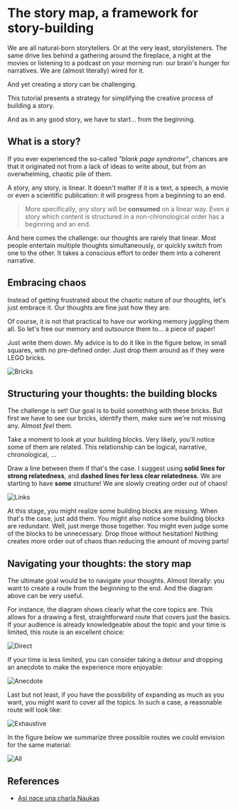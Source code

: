 # The story map, a framework for story-building

We are all natural-born storytellers.
Or at the very least, storylisteners.
The same drive lies behind a gathering around the fireplace, a night at the movies or listening to a podcast on your morning run: our brain's hunger for narratives.
We are (almost literally) wired for it.

And yet creating a story can be challenging.

This tutorial presents a strategy for simplifying the creative process of building a story.

And as in any good story, we have to start... from the beginning.

## What is a story?

If you ever experienced the so-called _"blank page syndrome"_, chances are that it originated not from a lack of ideas to write about, but from an overwhelming, chaotic pile of them.

A story, any story, is linear.
It doesn't matter if it is a text, a speech, a movie or even a scientific publication: it will progress from a beginning to an end.

> More specifically, any story will be **consumed** on a linear way.
> Even a story which content is structured in a non-chronological order has a beginning and an end.

And here comes the challenge: our thoughts are rarely that linear.
Most people entertain multiple thoughts simultaneously, or quickly switch from one to the other.
It takes a conscious effort to order them into a coherent narrative.

## Embracing chaos
Instead of getting frustrated about the chaotic nature of our thoughts, let's just embrace it.
Our thoughts are fine just how they are.

Of course, it is not that practical to have our working memory juggling them all.
So let's free our memory and outsource them to... a piece of paper!

Just write them down.
My advice is to do it like in the figure below, in small squares, with no pre-defined order.
Just drop them around as if they were LEGO bricks.

![Bricks](./img/01-bricks.png)

## Structuring your thoughts: the building blocks

The challenge is set!
Our goal is to build something with these bricks.
But first we have to see our bricks, identify them, make sure we're not missing any.
Almost _feel_ them.

Take a moment to look at your building blocks.
Very likely, you'll notice some of them are related.
This relationship can be logical, narrative, chronological, ...

Draw a line between them if that's the case.
I suggest using **solid lines for strong relatedness**, and **dashed lines for less clear relatedness**.
We are starting to have **some** structure!
We are slowly creating order out of chaos!

![Links](./img/02-links.png)

At this stage, you might realize some building blocks are missing.
When that's the case, just add them.
You might also notice some building blocks are redundant.
Well, just merge those together.
You might even judge some of the blocks to be unnecessary.
Drop those without hesitation!
Nothing creates more order out of chaos than reducing the amount of moving parts!

## Navigating your thoughts: the story map
The ultimate goal would be to navigate your thoughts.
Almost literally: you want to create a route from the beginning to the end.
And the diagram above can be very useful.

For instance, the diagram shows clearly what the core topics are.
This allows for a drawing a first, straightforward route that covers just the basics.
If your audience is already knowledgeable about the topic and your time is limited, this route is an excellent choice:

![Direct](./img/03-direct.png)

If your time is less limited, you can consider taking a detour and dropping an anecdote to make the experience more enjoyable:

![Anecdote](./img/04-anecdote.png)

Last but not least, if you have the possibility of expanding as much as you want, you might want to cover all the topics.
In such a case, a reasonable route will look like:

![Exhaustive](./img/05-exhaustive.png)

In the figure below we summarize three possible routes we could envision for the same material:

![All](./img/06-all.png)

## References
- [Así nace una charla Naukas](https://naukas.com/2023/10/11/asi-nace-una-charla-naukas/)